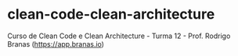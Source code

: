# clean-code-clean-architecture
Curso de Clean Code e Clean Architecture - Turma 12 - Prof. Rodrigo Branas (https://app.branas.io)
